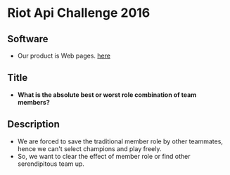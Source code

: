 Riot Api Challenge 2016
=======================

## Software
- Our product is Web pages. [here](./lol_apichallenge2016/index.html)

## Title
- **What is the absolute best or worst role combination of team members?**

## Description
- We are forced to save the traditional member role by other teammates, hence we can't select champions and play freely.
- So, we want to clear the effect of member role or find other serendipitous team up.
